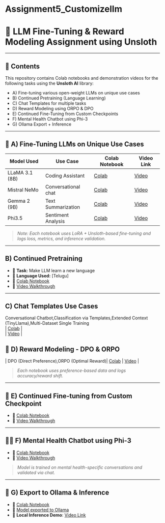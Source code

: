 # Assignment5_Customizellm

# 🧠 LLM Fine-Tuning & Reward Modeling Assignment using Unsloth
---

## 📁 Contents

This repository contains Colab notebooks and demonstration videos for the following tasks using the **Unsloth AI** library:

- A) Fine-tuning various open-weight LLMs on unique use cases  
- B) Continued Pretraining (Language Learning)  
- C) Chat Templates for multiple tasks  
- D) Reward Modeling using ORPO & DPO  
- E) Continued Fine-Tuning from Custom Checkpoints  
- F) Mental Health Chatbot using Phi-3  
- G) Ollama Export + Inference  
---

## 🧩 A) Fine-Tuning LLMs on Unique Use Cases

| Model Used       | Use Case            | Colab Notebook | Video Link |
|------------------|---------------------|----------------|------------|
| LLaMA 3.1 (8B)   | Coding Assistant    | [Colab]()     | [Video](https://youtu.be/g1GIxGEVRa0) |
| Mistral NeMo     | Conversational chat  | [Colab](https://colab.research.google.com/drive/1FPYlz8vdaGCHA-6vipkUzJDZQB9Bxe17#scrollTo=05ae6956)     | [Video](https://youtu.be/o-4VjLK0AFw) |
| Gemma 2 (9B)     | Text Summarization   | [Colab](https://colab.research.google.com/drive/1X3nYiYiZjdCMgBQ7SJGCaZeLVUqOwtz0)     | [Video](https://youtu.be/Lr6QMYuhTSI) |
| Phi3.5           | Sentiment Analysis   | [Colab](https://colab.research.google.com/drive/181ccUJMnpajYeQLkEpnB_ZSSfotSEm0A)     | [Video](#) |

> *Note: Each notebook uses LoRA + Unsloth-based fine-tuning and logs loss, metrics, and inference validation.*

---

##  B) Continued Pretraining

- 🧾 **Task:** Make LLM learn a new language  
- 📘 **Language Used:** [Telugu]  
- 🔗 [Colab Notebook](https://colab.research.google.com/drive/1O-7G-kVvxNe1JUVLIc64Ejshv8kXdgRN#scrollTo=Ku1qNpnREwuM)  
- 🎥 [Video Walkthrough](#)

---

##  C) Chat Templates Use Cases

Conversational Chatbot,Classification via Templates,Extended Context (TinyLlama),Multi-Dataset Single Training   
| [Colab]() |   
| [Video](#) |

## 🎯 D) Reward Modeling - DPO & ORPO
| DPO (Direct Preference),ORPO (Optimal Reward)| [Colab](https://colab.research.google.com/drive/1Au1iYaK3KwRzLphHnGqMJCMge-1q9pkW#scrollTo=CuIoybYmAiJE) | [Video](#) |

> *Each notebook uses preference-based data and logs accuracy/reward shift.*

---

## 🧩 E) Continued Fine-tuning from Custom Checkpoint

- 🔗 [Colab Notebook]()  
- 🎥 [Video Walkthrough](#)

---

## 🧘‍♀️ F) Mental Health Chatbot using Phi-3

- 🔗 [Colab Notebook](https://colab.research.google.com/drive/1FpjjmWD3-HqQfWZQZaTEx4T0lvYJlBxs?usp=sharing)  
- 🎥 [Video Walkthrough](#)

> *Model is trained on mental health-specific conversations and validated via chat.*

---

## 🔁 G) Export to Ollama & Inference

- 🔗 [Colab Notebook](#)  
- 🔗 [Model exported to Ollama](#)  
- 🧪 **Local Inference Demo**: [Video Link](#)
